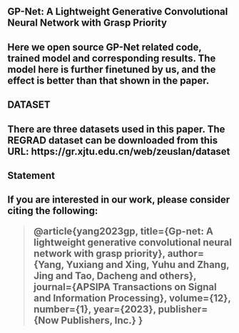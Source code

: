 <h2> GP-Net: A Lightweight Generative Convolutional Neural Network with Grasp Priority <h2>
Here we open source GP-Net related code, trained model and corresponding results.
The model here is further finetuned by us, and the effect is better than that shown in the paper.
<h2>DATASET<h2>
There are three datasets used in this paper. The REGRAD dataset can be downloaded from this URL: https://gr.xjtu.edu.cn/web/zeuslan/dataset
<h2>Statement<h2>
If you are interested in our work, please consider citing the following:

>@article{yang2023gp,
  title={Gp-net: A lightweight generative convolutional neural network with grasp priority},
  author={Yang, Yuxiang and Xing, Yuhu and Zhang, Jing and Tao, Dacheng and others},
  journal={APSIPA Transactions on Signal and Information Processing},
  volume={12},
  number={1},
  year={2023},
  publisher={Now Publishers, Inc.}
}
